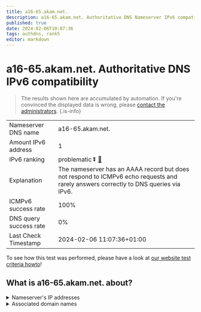 ```yaml
---
title: a16-65.akam.net.
description: a16-65.akam.net. Authoritative DNS Nameserver IPv6 compatibility
published: true
date: 2024-02-06T10:07:36
tags: authdns, rank5
editor: markdown
---
```


# a16-65.akam.net. Authoritative DNS IPv6 compatibility

> The results shown here are accumulated by automation. If you're convinced the displayed data is wrong, please [contact the administrators](/howto/chat). 
{.is-info}




|   |   |
| - | - |
| Nameserver DNS name | a16-65.akam.net.
| Amount IPv6 address | 1
| IPv6 ranking | problematic :arrow_double_down: [🔗](/howto/ranking) |
| Explanation | The nameserver has an AAAA record but does not respond to ICMPv6 echo requests and rarely answers correctly to DNS queries via IPv6. |
| ICMPv6 success rate | 100%|
| DNS query success rate | 0% |
| Last Check Timestamp | 2024-02-06 11:07:36+01:00 |

To see how this test was performed, please have a look at [our website test criteria howto](/howto/testcriteria/authdns)!


## What is a16-65.akam.net. about?




<details>
<summary>Nameserver's IP addresses</summary>

2600:1406:1b::41

</details>



<details>
<summary>Associated domain names</summary>

www.teradata.com

</details>
